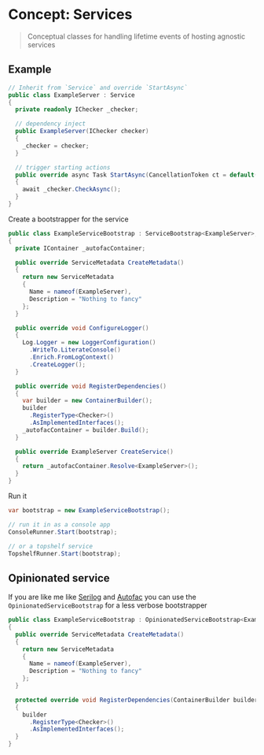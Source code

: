 # Concept: Services

> Conceptual classes for handling lifetime events of hosting agnostic services

## Example

```csharp
// Inherit from `Service` and override `StartAsync`
public class ExampleServer : Service
{
  private readonly IChecker _checker;

  // dependency inject
  public ExampleServer(IChecker checker)
  {
    _checker = checker;
  }

  // trigger starting actions
  public override async Task StartAsync(CancellationToken ct = default(CancellationToken))
  {
    await _checker.CheckAsync();
  }
}
```

Create a bootstrapper for the service

```csharp
public class ExampleServiceBootstrap : ServiceBootstrap<ExampleServer>, IDisposeable
{
  private IContainer _autofacContainer;

  public override ServiceMetadata CreateMetadata()
  {
    return new ServiceMetadata
    {
      Name = nameof(ExampleServer),
      Description = "Nothing to fancy"
    };
  }

  public override void ConfigureLogger()
  {
    Log.Logger = new LoggerConfiguration()
      .WriteTo.LiterateConsole()
      .Enrich.FromLogContext()
      .CreateLogger();
  }

  public override void RegisterDependencies()
  {
    var builder = new ContainerBuilder();
    builder
      .RegisterType<Checker>()
      .AsImplementedInterfaces();
    _autofacContainer = builder.Build();
  }

  public override ExampleServer CreateService()
  {
    return _autofacContainer.Resolve<ExampleServer>();
  }
}
```

Run it

```csharp
var bootstrap = new ExampleServiceBootstrap();

// run it in as a console app
ConsoleRunner.Start(bootstrap);

// or a topshelf service
TopshelfRunner.Start(bootstrap);
```

## Opinionated service

If you are like me like [Serilog](https://serilog.net/) and [Autofac](https://autofac.org/) you can use the `OpinionatedServiceBootstrap` for a less verbose bootstrapper

```csharp
public class ExampleServiceBootstrap : OpinionatedServiceBootstrap<ExampleServer>
{
  public override ServiceMetadata CreateMetadata()
  {
    return new ServiceMetadata
    {
      Name = nameof(ExampleServer),
      Description = "Nothing to fancy"
    };
  }

  protected override void RegisterDependencies(ContainerBuilder builder)
  {
    builder
      .RegisterType<Checker>()
      .AsImplementedInterfaces();
  }
}
```